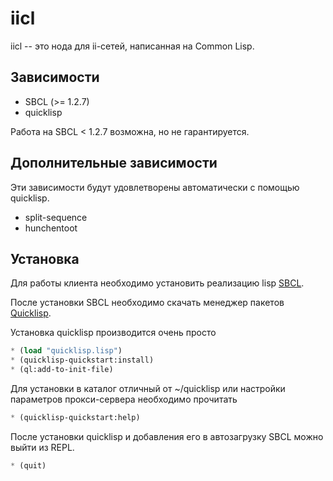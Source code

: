 iicl
====
iicl -- это нода для ii-сетей, написанная на Common Lisp.

Зависимости
-----------
  * SBCL (>= 1.2.7)
  * quicklisp

Работа на SBCL < 1.2.7 возможна, но не гарантируется.

Дополнительные зависимости
--------------------------
Эти зависимости будут удовлетворены автоматически с помощью quicklisp.

  * split-sequence
  * hunchentoot

Установка
---------
Для работы клиента необходимо установить реализацию lisp [SBCL](http://sbcl.org/platform-table.html).

После установки SBCL необходимо скачать менеджер пакетов [Quicklisp](https://www.quicklisp.org/beta/).

Установка quicklisp производится очень просто

```cl
* (load "quicklisp.lisp")
* (quicklisp-quickstart:install)
* (ql:add-to-init-file)
```

Для установки в каталог отличный от ~/quicklisp или настройки параметров прокси-сервера необходимо прочитать

```cl
* (quicklisp-quickstart:help)
```

После установки quicklisp и добавления его в автозагрузку SBCL можно выйти из REPL.

```cl
* (quit)
```
